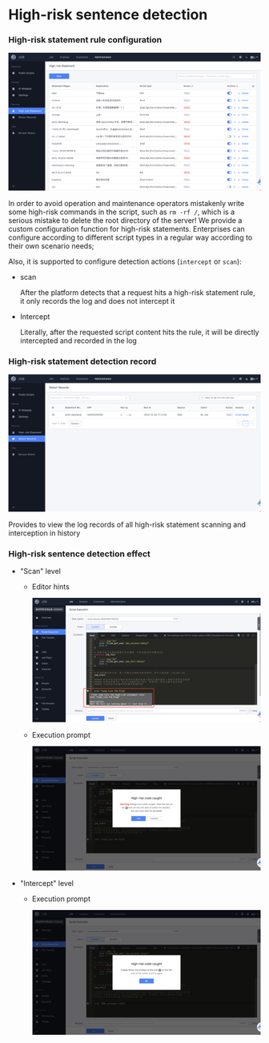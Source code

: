 # High-risk sentence detection

### High-risk statement rule configuration

![image-20241029171141056](media/image-20241029171141056.png)

In order to avoid operation and maintenance operators mistakenly write some high-risk commands in the script, such as `rm -rf /`, which is a serious mistake to delete the root directory of the server! We provide a custom configuration function for high-risk statements. Enterprises can configure according to different script types in a regular way according to their own scenario needs;

Also, it is supported to configure detection actions (`intercept` or `scan`):

   - scan
  
     After the platform detects that a request hits a high-risk statement rule, it only records the log and does not intercept it
  
   - Intercept
  
     Literally, after the requested script content hits the rule, it will be directly intercepted and recorded in the log

### High-risk statement detection record

![image-20241029171331087](media/image-20241029171331087.png)

Provides to view the log records of all high-risk statement scanning and interception in history

### High-risk sentence detection effect
- "Scan" level
  
   - Editor hints
    
     ![image-20241029171605049](media/image-20241029171605049.png)
    
   - Execution prompt
    
     ![image-20241029171643272](media/image-20241029171643272.png)
  
- "Intercept" level

   - Execution prompt

     ![image-20241029171920711](media/image-20241029171920711.png)